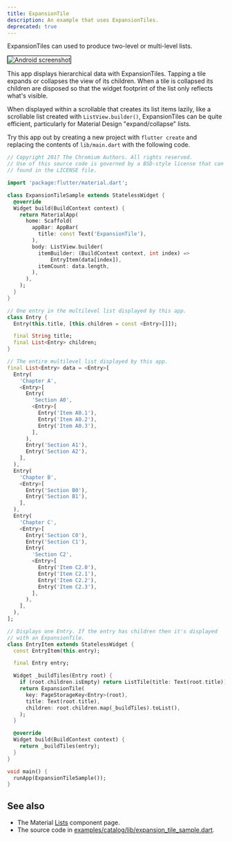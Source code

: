 ```yaml
---
title: ExpansionTile
description: An example that uses ExpansionTiles.
deprecated: true
---
```


ExpansionTiles can used to produce two-level or multi-level lists.

<p>
  <div class="container-fluid">
    <div class="row">
      <div class="col-lg-4">
        <div class="panel">
          <div class="panel-body">
            <img style="border:1px solid #000000" src="https://storage.googleapis.com/flutter-catalog/cb4a54db8fb3726bf4293b9cc5cb12ce16883803/expansion_tile_sample_small.png" alt="Android screenshot" class="img-fluid">
          </div>
          <!-- <div class="panel-footer">
            Android screenshot
          </div> -->
        </div>
      </div>
    </div>
  </div>
</p>

This app displays hierarchical data with ExpansionTiles. Tapping a tile
expands or collapses the view of its children. When a tile is collapsed
its children are disposed so that the widget footprint of the list only
reflects what's visible.

When displayed within a scrollable that creates its list items lazily,
like a scrollable list created with `ListView.builder()`, ExpansionTiles
can be quite efficient, particularly for Material Design "expand/collapse"
lists.

Try this app out by creating a new project with `flutter create` and
replacing the contents of `lib/main.dart` with the following code.

```dart
// Copyright 2017 The Chromium Authors. All rights reserved.
// Use of this source code is governed by a BSD-style license that can be
// found in the LICENSE file.

import 'package:flutter/material.dart';

class ExpansionTileSample extends StatelessWidget {
  @override
  Widget build(BuildContext context) {
    return MaterialApp(
      home: Scaffold(
        appBar: AppBar(
          title: const Text('ExpansionTile'),
        ),
        body: ListView.builder(
          itemBuilder: (BuildContext context, int index) =>
              EntryItem(data[index]),
          itemCount: data.length,
        ),
      ),
    );
  }
}

// One entry in the multilevel list displayed by this app.
class Entry {
  Entry(this.title, [this.children = const <Entry>[]]);

  final String title;
  final List<Entry> children;
}

// The entire multilevel list displayed by this app.
final List<Entry> data = <Entry>[
  Entry(
    'Chapter A',
    <Entry>[
      Entry(
        'Section A0',
        <Entry>[
          Entry('Item A0.1'),
          Entry('Item A0.2'),
          Entry('Item A0.3'),
        ],
      ),
      Entry('Section A1'),
      Entry('Section A2'),
    ],
  ),
  Entry(
    'Chapter B',
    <Entry>[
      Entry('Section B0'),
      Entry('Section B1'),
    ],
  ),
  Entry(
    'Chapter C',
    <Entry>[
      Entry('Section C0'),
      Entry('Section C1'),
      Entry(
        'Section C2',
        <Entry>[
          Entry('Item C2.0'),
          Entry('Item C2.1'),
          Entry('Item C2.2'),
          Entry('Item C2.3'),
        ],
      ),
    ],
  ),
];

// Displays one Entry. If the entry has children then it's displayed
// with an ExpansionTile.
class EntryItem extends StatelessWidget {
  const EntryItem(this.entry);

  final Entry entry;

  Widget _buildTiles(Entry root) {
    if (root.children.isEmpty) return ListTile(title: Text(root.title));
    return ExpansionTile(
      key: PageStorageKey<Entry>(root),
      title: Text(root.title),
      children: root.children.map(_buildTiles).toList(),
    );
  }

  @override
  Widget build(BuildContext context) {
    return _buildTiles(entry);
  }
}

void main() {
  runApp(ExpansionTileSample());
}
```

## See also

* The Material [Lists](https://material.io/design/components/lists.html) component page.
* The source code in
  [examples/catalog/lib/expansion_tile_sample.dart](https://raw.githubusercontent.com/flutter/flutter/master/examples/catalog/lib/expansion_tile_sample.dart).
